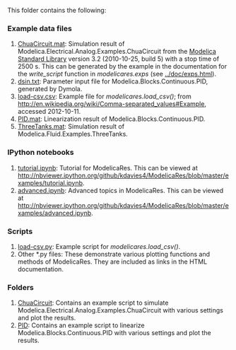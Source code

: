 This folder contains the following:

### Example data files
 1. [ChuaCircuit.mat](ChuaCircuit.mat): Simulation result of
    Modelica.Electrical.Analog.Examples.ChuaCircuit from the
    [Modelica Standard Library] version 3.2 (2010-10-25, build 5) with a stop
    time of 2500 s.  This can be generated by the example in the documentation
    for the *write_script* function in *modelicares.exps* (see
    [../doc/exps.html](../doc/exps.html)).
 2. [dsin.txt](dsin.txt): Parameter input file for
    Modelica.Blocks.Continuous.PID, generated by Dymola.
 3. [load-csv.csv](load-csv.csv): Example file for *modelicares.load_csv()*;
    from http://en.wikipedia.org/wiki/Comma-separated_values#Example, accessed
    2012-10-11.
 4. [PID.mat](PID.mat): Linearization result of Modelica.Blocks.Continuous.PID.
 5. [ThreeTanks.mat](ThreeTanks.mat): Simulation result of
    Modelica.Fluid.Examples.ThreeTanks.

### IPython notebooks
 1. [tutorial.ipynb](tutorial.ipynb): Tutorial for ModelicaRes.  This can be
    viewed at
    http://nbviewer.ipython.org/github/kdavies4/ModelicaRes/blob/master/examples/tutorial.ipynb.
 2. [advanced.ipynb](advanced.ipynb): Advanced topics in ModelicaRes. This can
    be viewed at
    http://nbviewer.ipython.org/github/kdavies4/ModelicaRes/blob/master/examples/advanced.ipynb.

### Scripts
 1. [load-csv.py](load-csv.py): Example script for *modelicares.load_csv()*.
 2. Other \*.py files: These demonstrate various plotting functions and methods
    of ModelicaRes.  They are included as links in the HTML documentation.

### Folders
 1. [ChuaCircuit](ChuaCircuit):  Contains an example script to simulate
    Modelica.Electrical.Analog.Examples.ChuaCircuit with various settings and
    plot the results.
 2. [PID](PID):  Contains an example script to linearize
    Modelica.Blocks.Continuous.PID with various settings and plot the results.


[Modelica Standard Library]: https://github.com/modelica/ModelicaStandardLibrary
